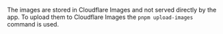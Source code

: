 The images are stored in Cloudflare Images and not served directly by the app.
To upload them to Cloudflare Images the `pnpm upload-images` command is used.
